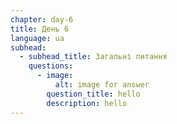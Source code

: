 ```yaml
---
chapter: day-6
title: День 6
language: ua
subhead:
  - subhead_title: Загальні питання
    questions:
      - image:
          alt: image for answer
        question_title: h﻿ello
        description: h﻿ello
---
```

